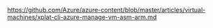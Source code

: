 https://github.com/Azure/azure-content/blob/master/articles/virtual-machines/xplat-cli-azure-manage-vm-asm-arm.md

